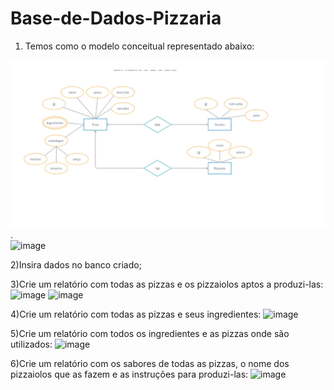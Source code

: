 # Base-de-Dados-Pizzaria

1) Temos como o modelo conceitual representado abaixo:

![Pizzaria.jpg](Pizzaria.jpg).	
![image](https://github.com/fabianor135/Base-de-Dados-Pizzaria/assets/84815028/91603144-08dc-407a-b20b-1bb66a212a5f)

2)Insira dados no banco criado;

3)Crie um relatório com todas as pizzas e os pizzaiolos aptos a produzi-las:
![image](https://github.com/fabianor135/Base-de-Dados-Pizzaria/assets/84815028/bbda41cc-7319-4a3b-a6d5-91f74eeebe14)
![image](https://github.com/fabianor135/Base-de-Dados-Pizzaria/assets/84815028/19cc2a54-dfb7-48fc-854c-4ab2b69385c6)

4)Crie um relatório com todas as pizzas e seus ingredientes:
![image](https://github.com/fabianor135/Base-de-Dados-Pizzaria/assets/84815028/583b33a7-048b-4635-9314-3c4ee9354c20)

5)Crie um relatório com todos os ingredientes e as pizzas onde são utilizados:
![image](https://github.com/fabianor135/Base-de-Dados-Pizzaria/assets/84815028/9f00bfcb-f861-404f-b921-aee26febf9cc)

6)Crie um relatório com os sabores de todas as pizzas, o nome dos pizzaiolos que as fazem e as instruções para produzi-las:
![image](https://github.com/fabianor135/Base-de-Dados-Pizzaria/assets/84815028/b066e37d-647a-4ffc-9839-761e9bb9fbb5)











